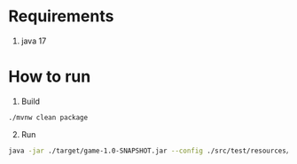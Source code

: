 # Requirements 
1. java 17

# How to run
1. Build
```zsh
./mvnw clean package
```
2. Run 
```zsh
java -jar ./target/game-1.0-SNAPSHOT.jar --config ./src/test/resources/config.json --betting-amount 100
```